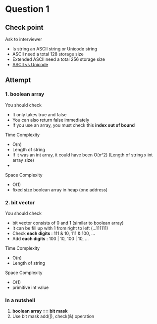 # Question 1

## Check point

Ask to interviewer
- Is string an ASCII string or Unicode string
- ASCII need a total 128 storage size
- Extended ASCII need a total 256 storage size
- [ASCII vs Unicode](https://whatisthenext.tistory.com/103)

## Attempt

### 1. boolean array

You should check
- It only takes true and false
- You can also return false immediately
- If you use an array, you must check this **index out of bound**

Time Complexity
- O(n)
- Length of string
- If it was an int array, it could have been O(n^2) (Length of string x int array size) 
- 
Space Complexity
- O(1)
- fixed size boolean array in heap (one address)

### 2. bit vector

You should check
- bit vector consists of 0 and 1 (similar to boolean array)
- It can be fill up with 1 from right to left (...111111)
- Check **each digits** : 111 & 10, 111 & 100, ...
- Add **each digits** : 100 | 10, 100 | 10, ...

Time Complexity
- O(n)
- Length of string

Space Complexity
- O(1)
- primitive int value

### In a nutshell
1. **boolean array == bit mask**
2. Use bit mask add(|), check(&) operation
